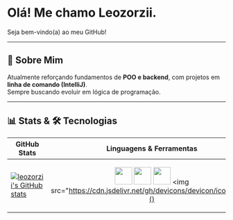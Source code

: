 # Olá! Me chamo Leozorzii.
Seja bem-vindo(a) ao meu GitHub!

---

## 🚀 Sobre Mim
Atualmente reforçando fundamentos de **POO e backend**, com projetos em **linha de comando (IntelliJ)**.  
Sempre buscando evoluir em lógica de programação.

---

## 📊 Stats & 🛠️ Tecnologias

| GitHub Stats | Linguagens & Ferramentas |
|--------------|---------------------------|
| [![leozorzii's GitHub stats](https://github-readme-stats.vercel.app/api?username=leozorzii&show_icons=true&theme=tokyonight)](https://github.com/leozorzii/github-readme-stats) | <p align="center"> <img src="https://cdn.jsdelivr.net/gh/devicons/devicon/icons/java/java-original.svg" width="40"/> <img src="https://cdn.jsdelivr.net/gh/devicons/devicon/icons/cplusplus/cplusplus-original.svg" width="40"/> <img src="https://cdn.jsdelivr.net/gh/devicons/devicon/icons/c/c-original.svg" width="40"/> <img src="https://cdn.jsdelivr.net/gh/devicons/devicon/icons/git_)]()
